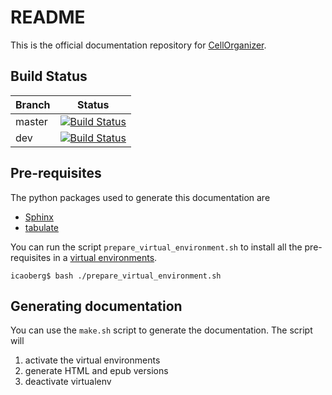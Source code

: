 # README

This is the official documentation repository for [CellOrganizer](http://www.cellorganizer.org).

## Build Status

| Branch | Status |
| --- | --- |
| master | [![Build Status](http://developers.compbio.cs.cmu.edu:8080/buildStatus/icon?job=cellorganizer-docs-master-glnx64)](http://developers.compbio.cs.cmu.edu:8080/job/cellorganizer-docs-master-glnx64/) |
| dev | [![Build Status](http://developers.compbio.cs.cmu.edu:8080/buildStatus/icon?job=cellorganizer-docs-dev-glnx64)](http://developers.compbio.cs.cmu.edu:8080/job/cellorganizer-docs-dev-glnx64/) |

## Pre-requisites
The python packages used to generate this documentation are

* [Sphinx](http://www.sphinx-doc.org/en/stable/)
* [tabulate](https://pypi.python.org/pypi/tabulate)

You can run the script `prepare_virtual_environment.sh` to install all the pre-requisites in a [virtual environments](https://virtualenv.readthedocs.org/en/latest/).

```shell
icaoberg$ bash ./prepare_virtual_environment.sh
```

## Generating documentation
You can use the `make.sh` script to generate the documentation. The script will

1. activate the virtual environments
2. generate HTML and epub versions
3. deactivate virtualenv
